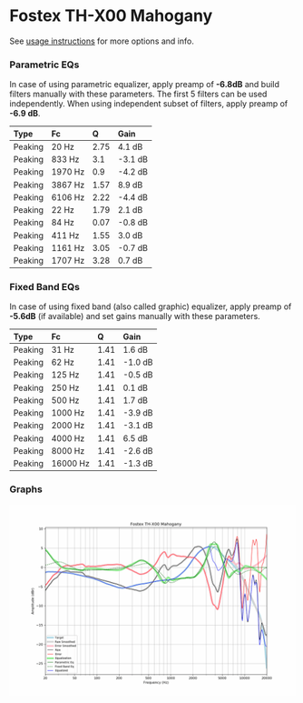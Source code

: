 # Fostex TH-X00 Mahogany
See [usage instructions](https://github.com/jaakkopasanen/AutoEq#usage) for more options and info.

### Parametric EQs
In case of using parametric equalizer, apply preamp of **-6.8dB** and build filters manually
with these parameters. The first 5 filters can be used independently.
When using independent subset of filters, apply preamp of **-6.9 dB**.

| Type    | Fc      |    Q | Gain    |
|:--------|:--------|:-----|:--------|
| Peaking | 20 Hz   | 2.75 | 4.1 dB  |
| Peaking | 833 Hz  | 3.1  | -3.1 dB |
| Peaking | 1970 Hz | 0.9  | -4.2 dB |
| Peaking | 3867 Hz | 1.57 | 8.9 dB  |
| Peaking | 6106 Hz | 2.22 | -4.4 dB |
| Peaking | 22 Hz   | 1.79 | 2.1 dB  |
| Peaking | 84 Hz   | 0.07 | -0.8 dB |
| Peaking | 411 Hz  | 1.55 | 3.0 dB  |
| Peaking | 1161 Hz | 3.05 | -0.7 dB |
| Peaking | 1707 Hz | 3.28 | 0.7 dB  |

### Fixed Band EQs
In case of using fixed band (also called graphic) equalizer, apply preamp of **-5.6dB**
(if available) and set gains manually with these parameters.

| Type    | Fc       |    Q | Gain    |
|:--------|:---------|:-----|:--------|
| Peaking | 31 Hz    | 1.41 | 1.6 dB  |
| Peaking | 62 Hz    | 1.41 | -1.0 dB |
| Peaking | 125 Hz   | 1.41 | -0.5 dB |
| Peaking | 250 Hz   | 1.41 | 0.1 dB  |
| Peaking | 500 Hz   | 1.41 | 1.7 dB  |
| Peaking | 1000 Hz  | 1.41 | -3.9 dB |
| Peaking | 2000 Hz  | 1.41 | -3.1 dB |
| Peaking | 4000 Hz  | 1.41 | 6.5 dB  |
| Peaking | 8000 Hz  | 1.41 | -2.6 dB |
| Peaking | 16000 Hz | 1.41 | -1.3 dB |

### Graphs
![](./Fostex%20TH-X00%20Mahogany.png)